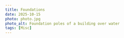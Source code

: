 ```yaml
---
title: Foundations
date: 2025-10-15
photo: photo.jpg
photo_alt: Foundation poles of a building over water
tags: [Misc]
---
```

